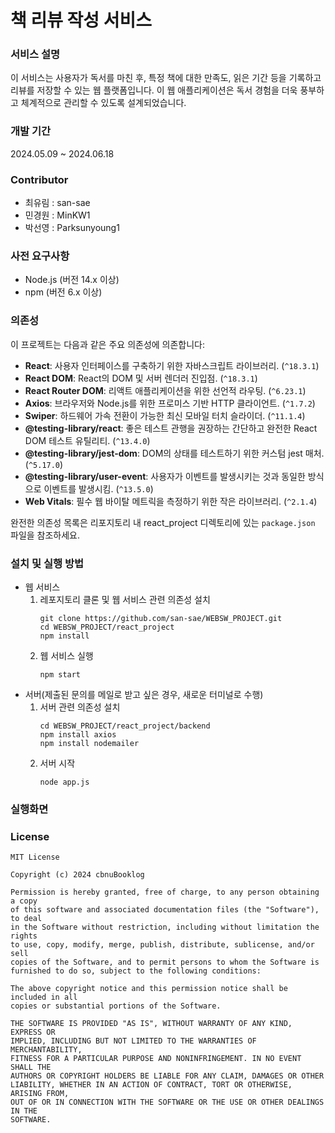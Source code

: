 # 책 리뷰 작성 서비스

### 서비스 설명
이 서비스는 사용자가 독서를 마친 후, 특정 책에 대한 만족도, 읽은 기간 등을 기록하고 리뷰를 저장할 수 있는 웹 플랫폼입니다. 이 웹 애플리케이션은 독서 경험을 더욱 풍부하고 체계적으로 관리할 수 있도록 설계되었습니다.

### 개발 기간
2024.05.09 ~ 2024.06.18

### Contributor
- 최유림 : san-sae
- 민경원 : MinKW1
- 박선영 : Parksunyoung1

### 사전 요구사항
- Node.js (버전 14.x 이상)
- npm (버전 6.x 이상)

### 의존성
이 프로젝트는 다음과 같은 주요 의존성에 의존합니다:

- **React**: 사용자 인터페이스를 구축하기 위한 자바스크립트 라이브러리. (`^18.3.1`)
- **React DOM**: React의 DOM 및 서버 렌더러 진입점. (`^18.3.1`)
- **React Router DOM**: 리액트 애플리케이션을 위한 선언적 라우팅. (`^6.23.1`)
- **Axios**: 브라우저와 Node.js를 위한 프로미스 기반 HTTP 클라이언트. (`^1.7.2`)
- **Swiper**: 하드웨어 가속 전환이 가능한 최신 모바일 터치 슬라이더. (`^11.1.4`)
- **@testing-library/react**: 좋은 테스트 관행을 권장하는 간단하고 완전한 React DOM 테스트 유틸리티. (`^13.4.0`)
- **@testing-library/jest-dom**: DOM의 상태를 테스트하기 위한 커스텀 jest 매처. (`^5.17.0`)
- **@testing-library/user-event**: 사용자가 이벤트를 발생시키는 것과 동일한 방식으로 이벤트를 발생시킴. (`^13.5.0`)
- **Web Vitals**: 필수 웹 바이탈 메트릭을 측정하기 위한 작은 라이브러리. (`^2.1.4`)

완전한 의존성 목록은 리포지토리 내 react_project 디렉토리에 있는 `package.json` 파일을 참조하세요.


### 설치 및 실행 방법
- 웹 서비스
    1. 레포지토리 클론 및 웹 서비스 관련 의존성 설치 
        ```
        git clone https://github.com/san-sae/WEBSW_PROJECT.git
        cd WEBSW_PROJECT/react_project
        npm install
        ```
    1. 웹 서비스 실행
        ```
        npm start
        ```
- 서버(제출된 문의를 메일로 받고 싶은 경우, 새로운 터미널로 수행)
    1. 서버 관련 의존성 설치
        ```
        cd WEBSW_PROJECT/react_project/backend
        npm install axios
        npm install nodemailer
        ```
    1. 서버 시작
       ```
       node app.js
       ```

### 실행화면


### License
```
MIT License

Copyright (c) 2024 cbnuBooklog

Permission is hereby granted, free of charge, to any person obtaining a copy
of this software and associated documentation files (the "Software"), to deal
in the Software without restriction, including without limitation the rights
to use, copy, modify, merge, publish, distribute, sublicense, and/or sell
copies of the Software, and to permit persons to whom the Software is
furnished to do so, subject to the following conditions:

The above copyright notice and this permission notice shall be included in all
copies or substantial portions of the Software.

THE SOFTWARE IS PROVIDED "AS IS", WITHOUT WARRANTY OF ANY KIND, EXPRESS OR
IMPLIED, INCLUDING BUT NOT LIMITED TO THE WARRANTIES OF MERCHANTABILITY,
FITNESS FOR A PARTICULAR PURPOSE AND NONINFRINGEMENT. IN NO EVENT SHALL THE
AUTHORS OR COPYRIGHT HOLDERS BE LIABLE FOR ANY CLAIM, DAMAGES OR OTHER
LIABILITY, WHETHER IN AN ACTION OF CONTRACT, TORT OR OTHERWISE, ARISING FROM,
OUT OF OR IN CONNECTION WITH THE SOFTWARE OR THE USE OR OTHER DEALINGS IN THE
SOFTWARE.
```


